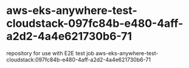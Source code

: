 # aws-eks-anywhere-test-cloudstack-097fc84b-e480-4aff-a2d2-4a4e621730b6-71
repository for use with E2E test job aws-eks-anywhere-test-cloudstack:097fc84b-e480-4aff-a2d2-4a4e621730b6-71
